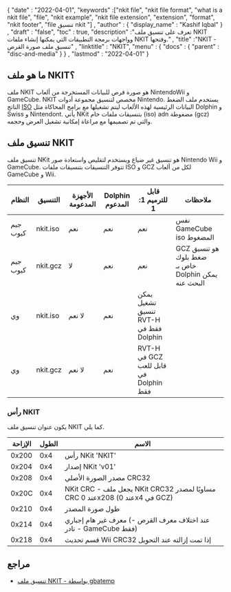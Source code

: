 {
  "date" : "2022-04-01",
  "keywords" :["nkit file", "nkit file format", "what is a nkit file", "file", "nkit example", "nkit file extension", "extension", "format", "nkit footer", "file تنسيق nkit "] ,
  "author" : {
    "display_name" : "Kashif Iqbal"
} ,
  "draft" : "false",
   "toc" : true,
  "description" :"تعرف على تنسيق ملف NKIT وواجهات برمجة التطبيقات التي يمكنها إنشاء ملفات NKIT وفتحها." ,
  "title" :"NKIT - تنسيق ملف صورة القرص" ,
  "linktitle" : "NKIT",
  "menu" : {
    "docs" : {
      "parent" : "disc-and-media"
}
} ,
  "lastmod" : "2022-04-01"
}

## ما هو ملف NKIT؟

ملف NKIT هو صورة قرص للبيانات المستخرجة من ألعاب NintendoWii و GameCube. NKIT مخصص لتنسيق مجموعة أدوات Nintendo. يستخدم ملف الضغط الناتج [ISO](/ar/compression/iso/) البيانات الرئيسية لهذه الألعاب ليتم تشغيلها مع برامج المحاكاة مثل Dolphin و Swiss و Nintendont. يأتي NKit بتنسيقات ملفات خام (iso) adn مضغوطة (gcz) والتي تم تصميمها مع مراعاة إمكانية تشغيل العرض وحجمه.

## تنسيق ملف NKIT

تنسيق ملف NKit هو تنسيق غير ضياع ويستخدم لتقليص واستعادة صور Nintendo Wii و GameCube. تتوفر التنسيقات بتنسيقات ملفات ISO و GCZ لكل من ألعاب GameCube و Wii.

| النظام | التنسيق | الأجهزة المدعومة | Dolphin المدعوم | قابل للترميم 1: 1 | ملاحظات |
---|---|---|---|---|---|
| جيم كيوب | nkit.iso | نعم | نعم | نعم | نفس GameCube iso المضغوط |
| جيم كيوب | nkit.gcz | لا | نعم | نعم | GCZ هو تنسيق ضغط بلوك خاص بـ Dolphin يمكن البحث عنه |
| وي | nkit.iso | لا نعم | نعم | يمكن تشغيل تنسيق RVT-H فقط في Dolphin |
| وي | nkit.gcz | لا نعم | نعم | RVT-H في GCZ قابل للعب في Dolphin فقط |

### رأس NKIT

يكون عنوان تنسيق ملف NKIT كما يلي.

| الإزاحة | الطول | الاسم |
---|---|---|
| 0x200 | 0x4 | رأس NKit 'NKIT' |
| 0x204 | 0x4 | إصدار NKit 'v01' |
| 0x208 | 0x4 | مصدر الصورة الأصلي CRC32 |
| 0x20C | 0x4 | NKit CRC - يجعل ملف NKit CRC32 مساويًا لمصدر CRC عند 0x208 (عند 0x4 في GCZ) |
| 0x210 | 0x4 | طول صورة المصدر |
| 0x214 | 0x4 | معرف غير هام إجباري (عند اختلاف معرف القرص - نادر - GameCube فقط) |
| 0x218 | 0x4 | قسم تحديث Wii CRC32 إذا تمت إزالته عند التحويل |

## مراجع ##

* [تنسيق ملف NKIT - بواسطة gbatemp](https://wiki.gbatemp.net/wiki/NKit/NKitFormat)

